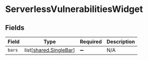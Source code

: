 # ServerlessVulnerabilitiesWidget


## Fields

| Field                                                          | Type                                                           | Required                                                       | Description                                                    |
| -------------------------------------------------------------- | -------------------------------------------------------------- | -------------------------------------------------------------- | -------------------------------------------------------------- |
| `bars`                                                         | list[[shared.SingleBar](undefined/models/shared/singlebar.md)] | :heavy_minus_sign:                                             | N/A                                                            |